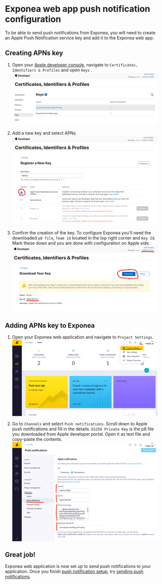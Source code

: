 # Exponea web app push notification configuration
To be able to send push notifications from Exponea, you will need to create an Apple Push Notification service key and add it to the Exponea web app.

## Creating APNs key
1. Open your [Apple developer console](https://developer.apple.com/account/resources/authkeys/list), navigate to `Certificates, Identifiers & Profiles` and open `Keys` .
![](./pics/apns1.png)

2. Add a new key and select APNs
![](./pics/apns2.png)

3. Confirm the creation of the key. To configure Exponea you'll need the downloaded `p8 file`, `Team id` located in the top right corner and `Key Id`. Mark these down and you are done with configuration on Apple side.
![](./pics/apns3.png)

## Adding APNs key to Exponea

1. Open your Exponea web application and navigate to `Project Settings`.
![](./pics/apns4.png)

2. Go to `Channels` and select `Push notifications`. Scroll down to Apple push notifications and fill in the details. `ES256 Private Key` is the p8 file you downloaded from Apple developer portal. Open it as text file and copy-paste the contents. 
![](./pics/apns5.png)

## Great job!
Exponea web application is now set up to send push notifications to your application. Once you finish [push notification setup](./PUSH_QUICKSTART.md), try [sending push notifications](./PUSH_SEND.md).
